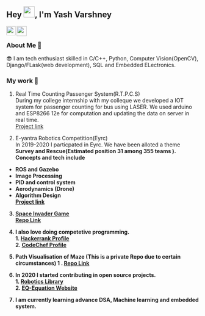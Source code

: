 ## Hey <img src="https://github.com/TheDudeThatCode/TheDudeThatCode/blob/master/Assets/Hi.gif" width="29px">, I'm Yash Varshney

<a href="https://www.linkedin.com/in/yash-varshney-/">
  <img align="left" width="24px" src="https://cdn.jsdelivr.net/npm/simple-icons@v3/icons/linkedin.svg"  />
</a>

<a href="mailto:yash.varshney003@gmail.com">
  <img align="left" width="26px" src="https://cdn.jsdelivr.net/npm/simple-icons@v3/icons/gmail.svg" />
</a>
<br />

### About Me 🚀
😎 I am tech enthusiast skilled in C/C++, Python, Computer Vision(OpenCV), Django/FLask(web development), SQL and Embedded ELectronics.


### My work 🙌
 1. Real Time Counting Passenger System(R.T.P.C.S)<br>
  During my college internship with my colleque we developed a IOT system for passenger counting  for bus using LASER. We used arduino and ESP8266 12e for computation and updating the data on server in real time. <br>
 [Project link](https://github.com/yashvarshney003/Real-Time-Passenger-Counting-System-)
 
2. E-yantra Robotics Competition(Eyrc)<br>
 In 2019-2020 I particpated in Eyrc. We have been alloted a theme <b>Survey and Rescue(Estimated position 31 among 355 teams )<b>. Concepts and tech include
  * ROS and Gazebo
  * Image Processing
  * PID and control system
  * Aerodynamics (Drone)
  * Algorithm Design<br>
  [Project link](https://github.com/yashvarshney003/Eyantra-Rescue-and-survey)
  3. [Space Invader Game](https://repl.it/@yashvarshney1/Space-Invader-Game#.replit)<br>
    [Repo Link](https://github.com/yashvarshney003/Space-Invader-Game)
 4. I also love doing competetive programming.<br>
              1. [Hackerrank Profile](https://www.hackerrank.com/yash_varshney003)<br>
              2. [CodeChef Profile](https://www.codechef.com/users/varshney3)
  
 5. Path Visualisation of Maze (This is a private Repo due to certain circumstances)
              1 .  [Repo Link](https://github.com/yashvarshney003/Path-Visualisation-Maze)<br>
 6. In 2020 I started contributing in open source projects.<br>
              1. [Robotics Library](https://github.com/AtsushiSakai/PythonRobotics)<br>
              2. [EQ-Equation Website](https://github.com/girlscript/EQEquation-Website)<br>
 7. I am currently learning advance DSA, Machine learning and embedded system.
